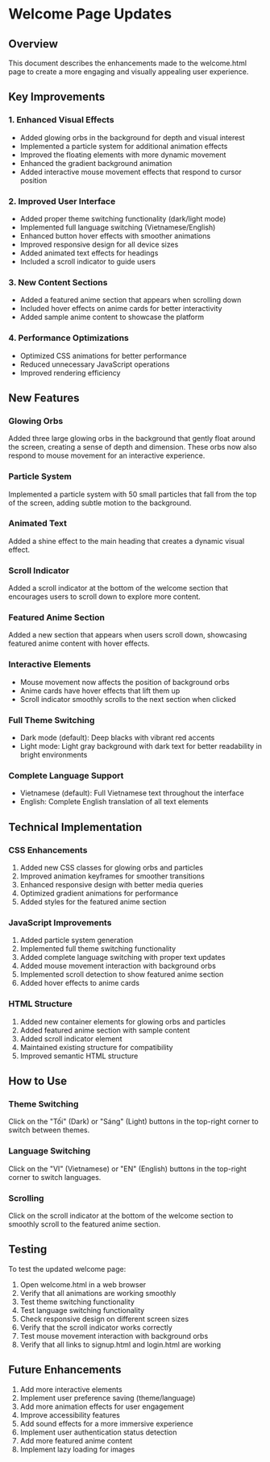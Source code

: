 # Welcome Page Updates

## Overview
This document describes the enhancements made to the welcome.html page to create a more engaging and visually appealing user experience.

## Key Improvements

### 1. Enhanced Visual Effects
- Added glowing orbs in the background for depth and visual interest
- Implemented a particle system for additional animation effects
- Improved the floating elements with more dynamic movement
- Enhanced the gradient background animation
- Added interactive mouse movement effects that respond to cursor position

### 2. Improved User Interface
- Added proper theme switching functionality (dark/light mode)
- Implemented full language switching (Vietnamese/English)
- Enhanced button hover effects with smoother animations
- Improved responsive design for all device sizes
- Added animated text effects for headings
- Included a scroll indicator to guide users

### 3. New Content Sections
- Added a featured anime section that appears when scrolling down
- Included hover effects on anime cards for better interactivity
- Added sample anime content to showcase the platform

### 4. Performance Optimizations
- Optimized CSS animations for better performance
- Reduced unnecessary JavaScript operations
- Improved rendering efficiency

## New Features

### Glowing Orbs
Added three large glowing orbs in the background that gently float around the screen, creating a sense of depth and dimension. These orbs now also respond to mouse movement for an interactive experience.

### Particle System
Implemented a particle system with 50 small particles that fall from the top of the screen, adding subtle motion to the background.

### Animated Text
Added a shine effect to the main heading that creates a dynamic visual effect.

### Scroll Indicator
Added a scroll indicator at the bottom of the welcome section that encourages users to scroll down to explore more content.

### Featured Anime Section
Added a new section that appears when users scroll down, showcasing featured anime content with hover effects.

### Interactive Elements
- Mouse movement now affects the position of background orbs
- Anime cards have hover effects that lift them up
- Scroll indicator smoothly scrolls to the next section when clicked

### Full Theme Switching
- Dark mode (default): Deep blacks with vibrant red accents
- Light mode: Light gray background with dark text for better readability in bright environments

### Complete Language Support
- Vietnamese (default): Full Vietnamese text throughout the interface
- English: Complete English translation of all text elements

## Technical Implementation

### CSS Enhancements
1. Added new CSS classes for glowing orbs and particles
2. Improved animation keyframes for smoother transitions
3. Enhanced responsive design with better media queries
4. Optimized gradient animations for performance
5. Added styles for the featured anime section

### JavaScript Improvements
1. Added particle system generation
2. Implemented full theme switching functionality
3. Added complete language switching with proper text updates
4. Added mouse movement interaction with background orbs
5. Implemented scroll detection to show featured anime section
6. Added hover effects to anime cards

### HTML Structure
1. Added new container elements for glowing orbs and particles
2. Added featured anime section with sample content
3. Added scroll indicator element
4. Maintained existing structure for compatibility
5. Improved semantic HTML structure

## How to Use

### Theme Switching
Click on the "Tối" (Dark) or "Sáng" (Light) buttons in the top-right corner to switch between themes.

### Language Switching
Click on the "VI" (Vietnamese) or "EN" (English) buttons in the top-right corner to switch languages.

### Scrolling
Click on the scroll indicator at the bottom of the welcome section to smoothly scroll to the featured anime section.

## Testing

To test the updated welcome page:
1. Open welcome.html in a web browser
2. Verify that all animations are working smoothly
3. Test theme switching functionality
4. Test language switching functionality
5. Check responsive design on different screen sizes
6. Verify that the scroll indicator works correctly
7. Test mouse movement interaction with background orbs
8. Verify that all links to signup.html and login.html are working

## Future Enhancements

1. Add more interactive elements
2. Implement user preference saving (theme/language)
3. Add more animation effects for user engagement
4. Improve accessibility features
5. Add sound effects for a more immersive experience
6. Implement user authentication status detection
7. Add more featured anime content
8. Implement lazy loading for images